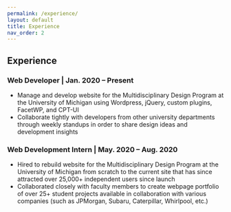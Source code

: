 ```yaml
---
permalink: /experience/
layout: default
title: Experience
nav_order: 2
---
```

## Experience


### Web Developer | Jan. 2020 – Present
- Manage and develop website for the Multidisciplinary Design Program at the University of Michigan using Wordpress, jQuery, custom plugins, FacetWP, and CPT-UI
- Collaborate tightly with developers from other university departments through weekly standups
in order to share design ideas and development insights

### Web Development Intern | May. 2020 – Aug. 2020
- Hired to rebuild website for the Multidisciplinary Design Program at the University of Michigan from scratch to the current
site that has since attracted over 25,000+ independent users since launch
- Collaborated closely with faculty members to create webpage portfolio of over 25+ student projects available in
collaboration with various companies (such as JPMorgan, Subaru, Caterpillar, Whirlpool, etc.)

